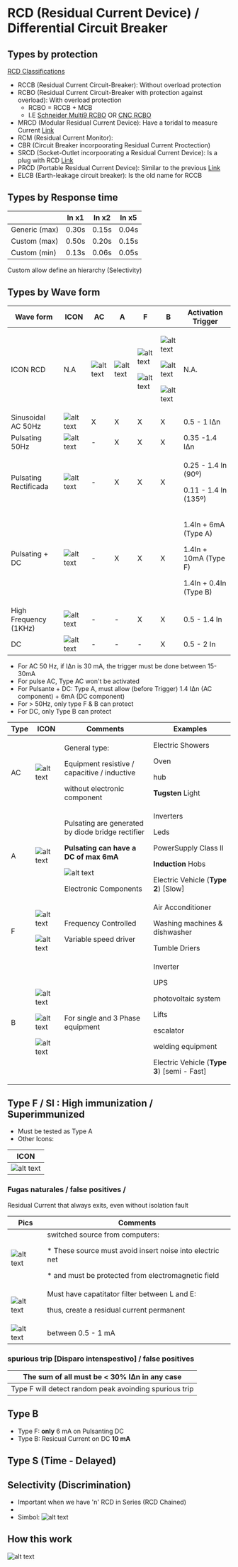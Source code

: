 # RCD (Residual Current Device) /  Differential Circuit Breaker


## Types by protection
[RCD Classifications](https://electrical-engineering-portal.com/types-of-residual-current-devices-rcd)
* RCCB (Residual Current Circuit-Breaker):  Without overload protection
* RCBO (Residual Current Circuit-Breaker with protection against overload): With overload protection
   * RCBO = RCCB + MCB
   * I.E [Schneider Multi9 RCBO](https://www.se.com/uk/en/product-range/1104-multi-9/12367803577-residual-current-devices-rcd/?N=1339672414) OR [CNC RCBO](https://cnc-official.com/search?type=product&options%5Bprefix%5D=last&options%5Bunavailable_products%5D=last&q=RCBO)
* MRCD (Modular Residual Current Device): Have a toridal to measure Current [Link](https://www.bender.de/fileadmin/content/Products/f/e/MRCD_Fly_en.pdf)
* RCM (Residual Current Monitor): 
* CBR (Circuit Breaker incorpoorating Residual Current Proctection)
* SRCD (Socket-Outlet incorpoorating a Residual Current Device): Is a plug with RCD [Link](https://www.google.com/search?q=srcd+RCD&tbm=isch&ved=2ahUKEwiWieKKteT_AhUmsCcCHbvYAe0Q2-cCegQIABAA&oq=srcd+RCD&gs_lcp=CgNpbWcQAzoHCAAQigUQQzoFCAAQgAQ6BggAEAUQHjoGCAAQBxAeOgcIABAYEIAEUOkBWJ8HYKgJaABwAHgAgAFLiAG8AZIBATOYAQCgAQGqAQtnd3Mtd2l6LWltZ8ABAQ&sclient=img&ei=VVebZNaKD6bgnsEPu7GH6A4&bih=919&biw=958&rlz=1C1GCEA_enGB995GB995)
* PRCD (Portable Residual Current Device): Similar to the previous [Link](https://www.google.com/search?q=*+PRCD+(Portable+Residual+Current+Device)%3A+RCD&tbm=isch&ved=2ahUKEwiPy_aQteT_AhVXmicCHV__AQEQ2-cCegQIABAA&oq=*+PRCD+(Portable+Residual+Current+Device)%3A+RCD&gs_lcp=CgNpbWcQA1DSCljSCmCXGGgAcAB4AIABRIgBfZIBATKYAQCgAQGqAQtnd3Mtd2l6LWltZ8ABAQ&sclient=img&ei=YlebZI-SCte0nsEP3_6HCA&bih=919&biw=958&rlz=1C1GCEA_enGB995GB995)
* ELCB (Earth-leakage circuit breaker): Is the old name for RCCB


## Types by Response time

|               | In x1 | In x2 | In x5 |
| ------------- | ----- | ----- | ----- |
| Generic (max) | 0.30s | 0.15s | 0.04s |
| Custom  (max) | 0.50s | 0.20s | 0.15s |
| Custom  (min) | 0.13s | 0.06s | 0.05s |

Custom allow define an hierarchy (Selectivity)


## Types by Wave form

|  Wave form              | ICON                           | AC                              |  A                              |  F                                                            |  B                                                                                          |    Activation Trigger      |
| ----------------------- | ------------------------------ | ------------------------------- | ------------------------------- | ------------------------------------------------------------- | ------------------------------------------------------------------------------------------- | -------- |
| ICON  RCD               | N.A                            | ![alt text](/Pictures/01.png)   | ![alt text](/Pictures/02.png)   | <p> ![alt text](/Pictures/02.png) <p> ![alt text](/Pictures/04.png)   | <p> ![alt text](/Pictures/02.png) <p> ![alt text](/Pictures/04.png)  <p>  ![alt text](/Pictures/03.png)  | N.A. |
| Sinusoidal AC  50Hz     | ![alt text](/Pictures/0A.png)  | X                               | X                               | X                                                             | X                                                                                           | 0.5 - 1 IΔn             |
| Pulsating  50Hz         | ![alt text](/Pictures/0B.png)  | -                               | X                               | X                                                             | X                                                                                           | 0.35 -1.4 IΔn                          |
| Pulsating Rectificada   | ![alt text](/Pictures/0C.png)  | -                               | X                               | X                                                             | X                                                                                           | <p> 0.25 - 1.4 In (90º)  <p>0.11 - 1.4 In (135º)     |
| Pulsating + DC          | ![alt text](/Pictures/0D.png)  | -                               | X                               | X                                                             | X                                                                                           | <p> 1.4In + 6mA (Type A) <p> 1.4In + 10mA (Type F) <p> 1.4In + 0.4In (Type B)        |
| High Frequency (1KHz)   | ![alt text](/Pictures/0E.png)  | -                               | -                               | X                                                             | X                                                                                           | 0.5 - 1.4 In             |
| DC                      | ![alt text](/Pictures/0F.png)  | -                               | -                               | -                                                             | X                                                                                           | 0.5 - 2 In             |


* For AC 50 Hz, if IΔn is 30 mA, the trigger must be done between 15-30mA
* For pulse AC,  Type AC won't be activated
* For Pulsante + DC: Type A, must allow (before Trigger) 1.4 IΔn (AC component) + 6mA (DC component)
* For > 50Hz, only  type F & B can protect
* For DC, only Type B can protect


|  Type    | ICON                                                                                                     |  Comments                                                                                                                                                   |   Examples |
| -------- | -------------------------------------------------------------------------------------------------------- | ----------------------------------------------------------------------------------------------------------------------------------------------------------- | -------------------------------------------------------------- | 
| AC       | ![alt text](/Pictures/01.png)                                                                            | <p> General type:  <p> Equipment resistive / capacitive / inductive <p> without electronic component                                                        | Electric Showers <p> Oven <p>  hub <p>  **Tugsten** Light      |
| A        | ![alt text](/Pictures/02.png)                                                                            | <p> Pulsating are generated by  diode bridge rectifier <p> **Pulsating can have a DC of max 6mA** <p>  ![alt text](/Pictures/09.png) <p> Electronic Components  | Inverters <p>  Leds <p>  PowerSupply Class II <p>  **Induction** Hobs <p> Electric Vehicle (**Type 2**) [Slow]  |
| F        | <p> ![alt text](/Pictures/02.png) <p> ![alt text](/Pictures/04.png)                                      | <p> Frequency Controlled <p>  Variable speed driver                                                                                                         |  Air Acconditioner <p>  Washing machines & dishwasher <p>  Tumble Driers   |
| B        | <p> ![alt text](/Pictures/02.png) <p> ![alt text](/Pictures/04.png)  <p>  ![alt text](/Pictures/03.png)  | <p> For single and 3 Phase equipment                                                                                                                        | Inverter <p> UPS <p> photovoltaic system <p> Lifts <p> escalator <p> welding equipment <p> Electric Vehicle (**Type 3**) [semi - Fast]    |


## Type F / SI : High immunization / Superimmunized
* Must be tested as Type A
* Other Icons:

|  ICON                           |
| ------------------------------- |  
| ![alt text](/Pictures/08.png)   |

###  Fugas naturales / false positives / 
Residual Current that always exits, even without isolation fault 

|            Pics                     |  Comments      |
| ----------------------------------- | --------------------------------------------- | 
| ![alt text](/Pictures/10.png)       | switched source from computers: <p> * These source must avoid insert noise into electric net <p> * and must be protected from electromagnetic field    |
| ![alt text](/Pictures/11.png)       | Must have capatitator filter between L and E: <p> thus, create a residual current permanent |
| ![alt text](/Pictures/12.png)       | between 0.5 - 1 mA |

### spurious trip  [Disparo intenspestivo] / false positives 

|  The sum of all must be < 30% IΔn  in any case            |
| --------------------------------------------------------- |  
| Type F will detect random peak avoinding spurious trip    |

## Type B
* Type F: **only** 6 mA on Pulsanting DC
* Type B: Resicual Current on DC **10 mA**



## Type S (Time - Delayed)




## Selectivity (Discrimination)
* Important when we have 'n' RCD in Series (RCD Chained)
*
* Simbol: ![alt text](/Pictures/06.png)



## How this work
![alt text](/Pictures/05.png)